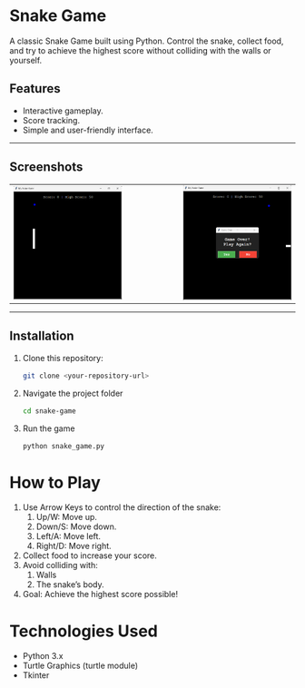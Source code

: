 # Snake Game 

A classic Snake Game built using Python. Control the snake, collect food, and try to achieve the highest score without colliding with the walls or yourself.

## Features
- Interactive gameplay.
- Score tracking.
- Simple and user-friendly interface.

---

## Screenshots

<table align="center">
  <tr>
    <td><img src="game_view.png" alt="Game View" width="300"></td>
    <td style="width: 80px;"></td>
    <td><img src="game_over.png" alt="Game Over" width="300"></td>
  </tr>
</table>

---

## Installation
1. Clone this repository:
   ```bash
   git clone <your-repository-url>
2. Navigate the project folder
   ```bash
   cd snake-game
3. Run the game
   ```bash
   python snake_game.py
   
# How to Play
1. Use Arrow Keys to control the direction of the snake:
   1. Up/W: Move up.
   2. Down/S: Move down.
   3. Left/A: Move left.
   4. Right/D: Move right.
2. Collect food to increase your score.
3. Avoid colliding with:
   1. Walls
   2. The snake’s body.
4. Goal: Achieve the highest score possible!

# Technologies Used
- Python 3.x
- Turtle Graphics (turtle module)
- Tkinter


